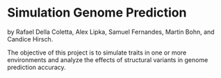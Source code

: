 # Simulation Genome Prediction

by Rafael Della Coletta, Alex Lipka, Samuel Fernandes, Martin Bohn, and Candice Hirsch.

The objective of this project is to simulate traits in one or more environments and analyze the effects of structural variants in genome prediction accuracy.
